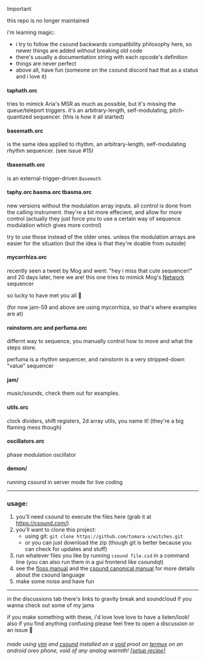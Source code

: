> [!IMPORTANT]  
> this repo is no longer maintained

i'm learning magic:

- i try to follow the csound backwards compatibility philosophy here, so newer things are added without breaking old code
- there's usually a documentation string with each opcode's definition
- things are never perfect
- above all, have fun (someone on the csound discord had that as a status and i love it)


#### taphath.orc
tries to mimick Aria's MSR as much as possible, but it's missing the queue/teleport triggers. it's an arbitrary-length, self-modulating, pitch-quantized sequencer. (this is how it all started)

#### basemath.orc
is the same idea applied to rhythm, an arbitrary-length, self-modulating rhythm sequencer. (see issue #15)

#### tbasemath.orc
is an external-trigger-driven `Basemath`


#### taphy.orc basma.orc tbasma.orc
new versions without the modulation array inputs. all control is done from the calling instrument. they're a bit more effecient, and allow for more control (actually they just force you to use a certain way of sequence modulation which gives more control)

try to use those instead of the older ones. unless the modulation arrays are easier for the situation (but the idea is that they're doable from outside)

#### mycorrhiza.orc
recently seen a tweet by Mog and went: "hey i miss that cute sequencer!" and 20 days later, here we are! this one tries to mimick Mog's [Network](https://github.com/JustMog/Mog-VCV) sequencer

so lucky to have met you all 💜

(for now jam-59 and above are using mycorrhiza, so that's where examples are at)

#### rainstorm.orc and perfuma.orc
differnt way to sequence, you manually control how to move and what the steps store.

perfuma is a rhythm sequencer, and rainstorm is a very stripped-down "value" sequencer

#### jam/
music/sounds, check them out for examples.

#### utils.orc
clock dividers, shift registers, 2d array utils, you name it! (they're a big flaming mess though)

#### oscillators.orc
phase modulation oscillator

#### demon/
running csound in server mode for live coding


---
### usage:
1. you'll need csound to execute the files here (grab it at https://csound.com/)
2. you'll want to clone this project:
    - using git: `git clone https://github.com/tomara-x/witches.git`
    - or you can just download the zip (though git is better because you can check for updates and stuff)
3. run whatever files you like by running `csound file.csd` in a command line (you can also run them in a gui frontend like csoundqt)
4. see the [floss manual](https://flossmanual.csound.com/introduction/preface) and the [csound canonical manual](https://csound.com/docs/manual/index.html) for more details about the csound language
5. make some noise and have fun

---
in the discussions tab there's links to gravity break and soundcloud if you wanna check out some of my jams

if you make something with these, i'd love love love to have a listen/look! also if you find anything confusing please feel free to open a discussion or an issue 💜

###### made using [vim](https://www.vim.org/) and [csound](https://csound.com/) installed on a [void](https://voidlinux.org/) proot on [termux](https://termux.com/) on an android oreo phone, void of any analog warmth! [[setup recipe]](https://github.com/tomara-x/csound-proot-distro-recipe)

